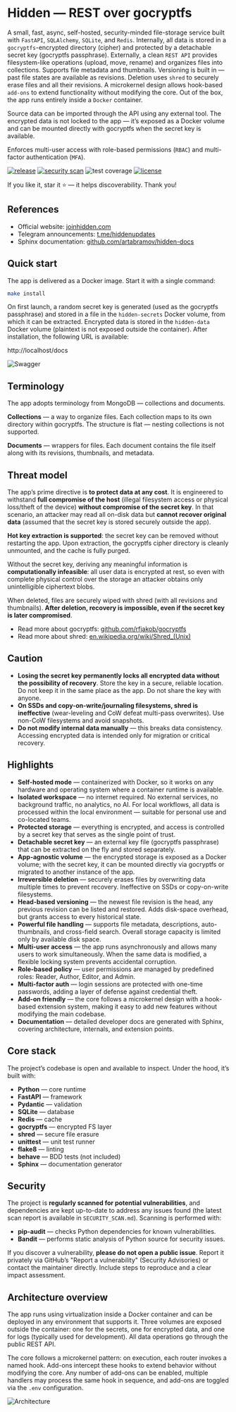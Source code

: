 # Hidden — REST over gocryptfs

A small, fast, async, self-hosted, security-minded file-storage service built with `FastAPI`, `SQLAlchemy`, `SQLite`, and `Redis`. Internally, all data is stored in a `gocryptfs`-encrypted directory (cipher) and protected by a detachable secret key (gocryptfs passphrase). Externally, a clean `REST API` provides filesystem-like operations (upload, move, rename) and organizes files into collections. Supports file metadata and thumbnails. Versioning is built in — past file states are available as revisions. Deletion uses `shred` to securely erase files and all their revisions. A microkernel design allows hook-based `add-ons` to extend functionality without modifying the core. Out of the box, the app runs entirely inside a `Docker` container.

Source data can be imported through the API using any external tool. The encrypted data is not locked to the app — it’s exposed as a Docker volume and can be mounted directly with gocryptfs when the secret key is available.

Enforces multi-user access with role-based permissions (`RBAC`) and multi-factor authentication (`MFA`).

[![release](https://img.shields.io/github/v/tag/artabramov/hidden?sort=semver&label=release&color=2f81f7)](https://github.com/artabramov/hidden/blob/master/CHANGELOG.md)
[![security scan](https://img.shields.io/badge/security%20scan-2025--10--05-2f81f7)](https://github.com/artabramov/hidden/blob/master/SECURITY_SCAN.md)
![test coverage](https://img.shields.io/badge/test%20coverage-83%25-2f81f7)
[![license](https://img.shields.io/badge/license-Non--Commercial-2f81f7)](https://github.com/artabramov/hidden/blob/master/LICENSE)

If you like it, star it ⭐ — it helps discoverability. Thank you!

## References

- Official website: [joinhidden.com](https://joinhidden.com)
- Telegram announcements: [t.me/hiddenupdates](https://t.me/hiddenupdates)
- Sphinx documentation: [github.com/artabramov/hidden-docs](https://github.com/artabramov/hidden-docs)

## Quick start

The app is delivered as a Docker image. Start it with a single command:
```bash
make install
```

On first launch, a random secret key is generated (used as the gocryptfs passphrase) and stored in a file in the `hidden-secrets` Docker volume, from which it can be extracted. Encrypted data is stored in the `hidden-data` Docker volume (plaintext is not exposed outside the container). After installation, the following URL is available:

http://localhost/docs

![Swagger](img/swagger.png)

## Terminology

The app adopts terminology from MongoDB — collections and documents.

**Collections** — a way to organize files. Each collection maps to its own directory within gocryptfs. The structure is flat — nesting collections is not supported.

**Documents** — wrappers for files. Each document contains the file itself along with its revisions, thumbnails, and metadata.

## Threat model

The app’s prime directive is **to protect data at any cost**. It is engineered to withstand **full compromise of the host** (illegal filesystem access or physical loss/theft of the device) **without compromise of the secret key**. In that scenario, an attacker may read all on-disk data but **cannot recover original data** (assumed that the secret key is stored securely outside the app).

**Hot key extraction is supported**: the secret key can be removed without restarting the app. Upon extraction, the gocryptfs cipher directory is cleanly unmounted, and the cache is fully purged.

Without the secret key, deriving any meaningful information is **computationally infeasible**: all user data is encrypted at rest, so even with complete physical control over the storage an attacker obtains only unintelligible ciphertext blobs.

When deleted, files are securely wiped with shred (with all revisions and thumbnails). **After deletion, recovery is impossible, even if the secret key is later compromised**.

- Read more about gocryptfs: [github.com/rfjakob/gocryptfs](https://github.com/rfjakob/gocryptfs)
- Read more about shred: [en.wikipedia.org/wiki/Shred_(Unix)](https://en.wikipedia.org/wiki/Shred_(Unix))

## Caution

- **Losing the secret key permanently locks all encrypted data without the possibility of recovery**. Store the key in a secure, reliable location. Do not keep it in the same place as the app. Do not share the key with anyone.
- **On SSDs and copy-on-write/journaling filesystems, shred is ineffective** (wear-leveling and CoW defeat multi-pass overwrites). Use non-CoW filesystems and avoid snapshots.
- **Do not modify internal data manually** — this breaks data consistency. Accessing encrypted data is intended only for migration or critical recovery.

## Highlights

- **Self-hosted mode** — containerized with Docker, so it works on any hardware and operating system where a container runtime is available.
- **Isolated workspace** — no internet required. No external services, no background traffic, no analytics, no AI. For local workflows, all data is processed within the local environment — suitable for personal use and co-located teams.
- **Protected storage** — everything is encrypted, and access is controlled by a secret key that serves as the single point of trust.
- **Detachable secret key** — an external key file (gocryptfs passphrase) that can be extracted on the fly and stored separately.
- **App-agnostic volume** — the encrypted storage is exposed as a Docker volume; with the secret key, it can be mounted directly via gocryptfs or migrated to another instance of the app.
- **Irreversible deletion** — securely erases files by overwriting data multiple times to prevent recovery. Ineffective on SSDs or copy-on-write filesystems.
- **Head-based versioning** — the newest file revision is the head, any previous revision can be listed and restored. Adds disk-space overhead, but grants access to every historical state.
- **Powerful file handling** — supports file metadata, descriptions, auto-thumbnails, and cross-field search. Overall storage capacity is limited only by available disk space.
- **Multi-user access** — the app runs asynchronously and allows many users to work simultaneously. When the same data is modified, a flexible locking system prevents accidental corruption.
- **Role-based policy** — user permissions are managed by predefined roles: Reader, Author, Editor, and Admin.
- **Multi-factor auth** — login sessions are protected with one-time passwords, adding a layer of defense against credential theft.
- **Add-on friendly** — the core follows a microkernel design with a hook-based extension system, making it easy to add new features without modifying the main codebase.
- **Documentation** — detailed developer docs are generated with Sphinx, covering architecture, internals, and extension points.

## Core stack

The project’s codebase is open and available to inspect. Under the hood, it’s built with:

- **Python** — core runtime
- **FastAPI** — framework
- **Pydantic** — validation
- **SQLite** — database
- **Redis** — cache
- **gocryptfs** — encrypted FS layer
- **shred** — secure file erasure
- **unittest** — unit test runner
- **flake8** — linting
- **behave** — BDD tests (not included)
- **Sphinx** — documentation generator

## Security

The project is **regularly scanned for potential vulnerabilities**, and dependencies are kept up-to-date to address any issues found (the latest scan report is available in `SECURITY_SCAN.md`). Scanning is performed with:

- **pip-audit** — checks Python dependencies for known vulnerabilities.
- **Bandit** — performs static analysis of Python source for security issues.

If you discover a vulnerability, **please do not open a public issue**. Report it privately via GitHub’s "Report a vulnerability" (Security Advisories) or contact the maintainer directly. Include steps to reproduce and a clear impact assessment.

## Architecture overview

The app runs using virtualization inside a Docker container and can be deployed in any environment that supports it. Three volumes are exposed outside the container: one for the secrets, one for encrypted data, and one for logs (typically used for development). All data operations go through the public REST API.

The core follows a microkernel pattern: on execution, each router invokes a named hook. Add-ons intercept these hooks to extend behavior without modifying the core. Any number of add-ons can be enabled, multiple handlers may process the same hook in sequence, and add-ons are toggled via the `.env` configuration.

![Architecture](img/architecture.png)
